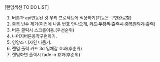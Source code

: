 
[랜덤섹션 TO DO LIST]

1. ~~버튼과 api연동된 것 우리 프로젝트에 적용하기(기능은 구현완료함)~~ 
2. 중복 난수 제거(이전에 나온 번호 안나오게,  ~~카드 두장씩 출력시 중복안되게 출력~~)
3. 버튼 클릭시 스크롤이동.(우선순위)
4. 나머지버튼동작구현하기.
5. 영양소 디자인 다듬기..
6. 랜덤 출력 카드 3d 입체감 효과(후순위)
7. 랜덤화면 출력시 fade in 효과(후순위)
